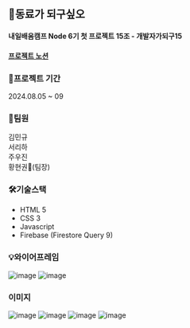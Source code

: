## 🤝동료가 되구싶오

#### 내일배움캠프 Node 6기 첫 프로젝트 15조 - 개발자가되구15
#### [프로젝트 노션](https://www.notion.so/teamsparta/15-746a3ae71d0541d4a5aa6de7285882df)


### 📆프로젝트 기간
2024.08.05 ~ 09


### 👥팀원
김민규<br>
서리하<br>
주우진<br>
황현권👑(팀장)<br>


### 🛠️기술스택
* HTML 5
* CSS 3
* Javascript
* Firebase (Firestore Query 9) 


### 💡와이어프레임
![image](https://github.com/user-attachments/assets/aa80df12-d5f6-4f7d-86bd-386abd577ec3)
![image](https://github.com/user-attachments/assets/87cd1fac-739f-40a7-b039-c05237630a57)

### 이미지
![image](https://github.com/user-attachments/assets/c0918947-96c5-47ba-a148-66b191b78fbd)
![image](https://github.com/user-attachments/assets/5aa2b687-cf2e-45a4-85c6-073526fc661a)
![image](https://github.com/user-attachments/assets/cd92ee8f-6160-43c1-9a2f-546ad88c0f1b)
![image](https://github.com/user-attachments/assets/bc7f63b1-da7c-4582-a546-660fe93bf7f4)

